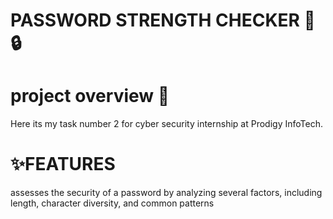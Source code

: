 # PASSWORD STRENGTH CHECKER 🔐🔒
# project overview 📌
Here its my task number 2 for cyber security internship at Prodigy InfoTech.

# ✨FEATURES
assesses the security of a password by analyzing several factors, including length, character diversity, and common patterns



